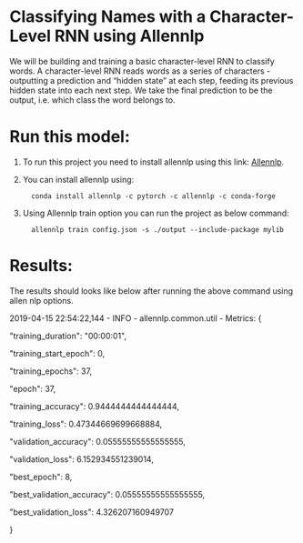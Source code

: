 # Classifying Names with a Character-Level RNN using Allennlp
We will be building and training a basic character-level RNN to classify words. A character-level RNN reads words as a series of characters - outputting a prediction and “hidden state” at each step, feeding its previous hidden state into each next step. We take the final prediction to be the output, i.e. which class the word belongs to.

# Run this model:
1. To run this project you need to install allennlp using this link:  [Allennlp](https://github.com/allenai/allennlp). 
2. You can install allennlp using: 
    
         conda install allennlp -c pytorch -c allennlp -c conda-forge
         
3. Using Allennlp train option you can run the project as below command:

         allennlp train config.json -s ./output --include-package mylib
                    
# Results: 
The results should looks like below after running the above command using allen nlp options.

2019-04-15 22:54:22,144 - INFO - allennlp.common.util - Metrics: {<p>
  "training_duration": "00:00:01", <p> 
  "training_start_epoch": 0,<p>
  "training_epochs": 37,<p>
  "epoch": 37,<p>
  "training_accuracy": 0.9444444444444444,<p>
  "training_loss": 0.47344669699668884,<p>
  "validation_accuracy": 0.05555555555555555,<p>
  "validation_loss": 6.152934551239014,<p>
  "best_epoch": 8,<p>
  "best_validation_accuracy": 0.05555555555555555,<p>
  "best_validation_loss": 4.326207160949707<p>
}<p>
